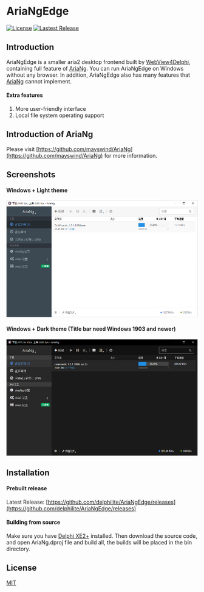 # AriaNgEdge
[![License](https://img.shields.io/github/license/delphilite/AriaNgEdge.svg?style=flat)](https://github.com/delphilite/AriaNgEdge/blob/master/LICENSE)
[![Lastest Release](https://img.shields.io/github/release/delphilite/AriaNgEdge.svg?style=flat)](https://github.com/delphilite/AriaNgEdge/releases)

## Introduction
AriaNgEdge is a smaller aria2 desktop frontend built by [WebView4Delphi](https://github.com/salvadordf/WebView4Delphi), containing full feature of [AriaNg](https://github.com/mayswind/AriaNg). You can run AriaNgEdge on Windows without any browser. In addition, AriaNgEdge also has many features that [AriaNg](https://github.com/mayswind/AriaNg) cannot implement.

#### Extra features
1. More user-friendly interface
2. Local file system operating support

## Introduction of AriaNg
Please visit [https://github.com/mayswind/AriaNg](https://github.com/mayswind/AriaNg) for more information.

## Screenshots
#### Windows + Light theme
![AriaNgEdge](https://raw.githubusercontent.com/delphilite/AriaNgEdge/master/Doc/Light.png)

#### Windows + Dark theme (Title bar need Windows 1903 and newer)
![AriaNgEdge](https://raw.githubusercontent.com/delphilite/AriaNgEdge/master/Doc/Dark.png)

## Installation
#### Prebuilt release
Latest Release: [https://github.com/delphilite/AriaNgEdge/releases](https://github.com/delphilite/AriaNgEdge/releases)

#### Building from source
Make sure you have [Delphi XE2+](https://www.embarcadero.com/products/delphi) installed. Then download the source code, and open AriaNg.dproj file and build all, the builds will be placed in the bin directory.

## License
[MIT](https://github.com/delphilite/AriaNgEdge/blob/master/LICENSE)
